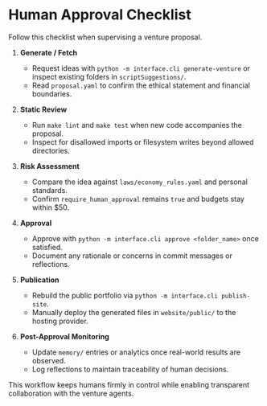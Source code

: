 # Human Approval Checklist

Follow this checklist when supervising a venture proposal.

1. **Generate / Fetch**
   - Request ideas with `python -m interface.cli generate-venture` or inspect existing folders in `scriptSuggestions/`.
   - Read `proposal.yaml` to confirm the ethical statement and financial boundaries.

2. **Static Review**
   - Run `make lint` and `make test` when new code accompanies the proposal.
   - Inspect for disallowed imports or filesystem writes beyond allowed directories.

3. **Risk Assessment**
   - Compare the idea against `laws/economy_rules.yaml` and personal standards.
   - Confirm `require_human_approval` remains `true` and budgets stay within $50.

4. **Approval**
   - Approve with `python -m interface.cli approve <folder_name>` once satisfied.
   - Document any rationale or concerns in commit messages or reflections.

5. **Publication**
   - Rebuild the public portfolio via `python -m interface.cli publish-site`.
   - Manually deploy the generated files in `website/public/` to the hosting provider.

6. **Post-Approval Monitoring**
   - Update `memory/` entries or analytics once real-world results are observed.
   - Log reflections to maintain traceability of human decisions.

This workflow keeps humans firmly in control while enabling transparent collaboration with the venture agents.
